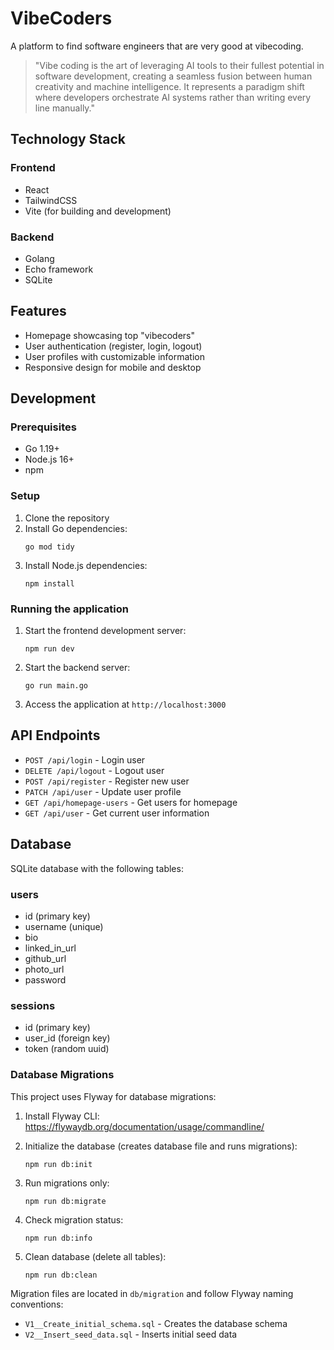 # VibeCoders

A platform to find software engineers that are very good at vibecoding.

> "Vibe coding is the art of leveraging AI tools to their fullest potential in software development, creating a seamless fusion between human creativity and machine intelligence. It represents a paradigm shift where developers orchestrate AI systems rather than writing every line manually."

## Technology Stack

### Frontend
- React
- TailwindCSS
- Vite (for building and development)

### Backend
- Golang
- Echo framework
- SQLite

## Features

- Homepage showcasing top "vibecoders"
- User authentication (register, login, logout)
- User profiles with customizable information
- Responsive design for mobile and desktop

## Development

### Prerequisites

- Go 1.19+
- Node.js 16+
- npm

### Setup

1. Clone the repository
2. Install Go dependencies:
   ```
   go mod tidy
   ```
3. Install Node.js dependencies:
   ```
   npm install
   ```

### Running the application

1. Start the frontend development server:
   ```
   npm run dev
   ```

2. Start the backend server:
   ```
   go run main.go
   ```

3. Access the application at `http://localhost:3000`

## API Endpoints

- `POST /api/login` - Login user
- `DELETE /api/logout` - Logout user
- `POST /api/register` - Register new user
- `PATCH /api/user` - Update user profile
- `GET /api/homepage-users` - Get users for homepage
- `GET /api/user` - Get current user information

## Database

SQLite database with the following tables:

### users
- id (primary key)
- username (unique)
- bio
- linked_in_url
- github_url
- photo_url
- password

### sessions
- id (primary key)
- user_id (foreign key)
- token (random uuid)

### Database Migrations

This project uses Flyway for database migrations:

1. Install Flyway CLI: https://flywaydb.org/documentation/usage/commandline/

2. Initialize the database (creates database file and runs migrations):
   ```
   npm run db:init
   ```

3. Run migrations only:
   ```
   npm run db:migrate
   ```

4. Check migration status:
   ```
   npm run db:info
   ```

5. Clean database (delete all tables):
   ```
   npm run db:clean
   ```

Migration files are located in `db/migration` and follow Flyway naming conventions:
- `V1__Create_initial_schema.sql` - Creates the database schema
- `V2__Insert_seed_data.sql` - Inserts initial seed data
